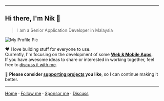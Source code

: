 ***

## Hi there, I'm Nik 👋
> I am a Senior Application Developer in Malaysia

![My Profile Pic](https://avatars0.githubusercontent.com/u/7868782?v=4&s=160)

❤️ I love building stuff for everyone to use.  
Currently, I'm focusing on the development of some **[Web & Mobile Apps][recent-projects]**.  
If you have awesome ideas to share or interested in working together, feel free to [discuss it with me][discuss].

🌱 **Please consider [supporting projects][pay] you like**, so I can continue making it better.

***

[Home][nikahmadz]
&middot; [Follow me][github]
&middot; [Sponsor me][pay]
&middot; [Discuss][discuss]

[nikahmadz]: https://nikahmadz.github.io "Go to nikahmadz.github.io"
[github]:    https://github.com/nikahmadz "Follow me on Github"
[discuss]:   https://github.com/nikahmadz/nikahmadz.github.io/discussions "Lets discuss something"
[wiki]:      https://github.com/nikahmadz/nikahmadz.github.io/wiki "You have found my little wiki!"
[pay]:       https://nikahmadz.github.io/#!pay "See payment options"
[recent-projects]: https://nikahmadz.github.io/recent-projects "Recent projects"
